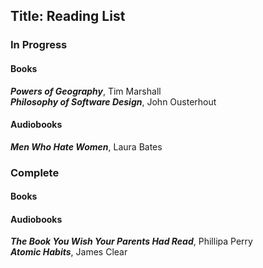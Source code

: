 Title: Reading List
---

[//]:  2022
### In Progress

#### Books
***Powers of Geography***, Tim Marshall\
***Philosophy of Software Design***, John Ousterhout


#### Audiobooks
***Men Who Hate Women***, Laura Bates

### Complete

#### Books


#### Audiobooks

***The Book You Wish Your Parents Had Read***, Phillipa Perry\
***Atomic Habits***, James Clear



